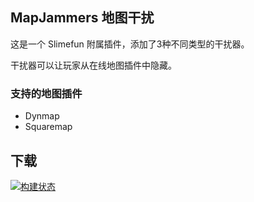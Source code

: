 ## MapJammers 地图干扰

这是一个 Slimefun 附属插件，添加了3种不同类型的干扰器。

干扰器可以让玩家从在线地图插件中隐藏。

### 支持的地图插件

- Dynmap
- Squaremap

## 下载

[![构建状态](https://builds.guizhanss.com/api/badge/SlimefunGuguProject/MapJammers/main/latest)](https://builds.guizhanss.com/SlimefunGuguProject/MapJammers/main)
